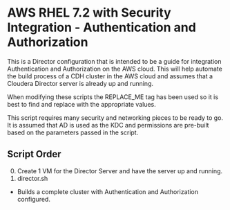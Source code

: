 # AWS RHEL 7.2 with Security Integration - Authentication and Authorization

This is a Director configuration that is intended to be a guide for integration Authentication and Authorization on the AWS cloud.  This will help automate the build process of a CDH cluster in the AWS cloud and assumes that a Cloudera Director server is already up and running.

When modifying these scripts the REPLACE_ME tag has been used so it is best to find and replace with the appropriate values.

This script requires many security and networking pieces to be ready to go.  It is assumed that AD is used as the KDC and permissions are pre-built based on the parameters passed in the script.


## Script Order

0. Create 1 VM for the Director Server and have the server up and running.
1. director.sh
  * Builds a complete cluster with Authentication and Authorization configured.
